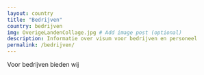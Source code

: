 ```yaml
---
layout: country
title: "Bedrijven"
country: bedrijven
img: OverigeLandenCollage.jpg # Add image post (optional)
description: Informatie over visum voor bedrijven en personeel
permalink: /bedrijven/
---
```


Voor bedrijven bieden wij
